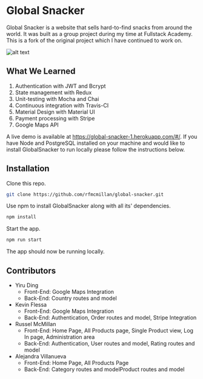 # Global Snacker

Global Snacker is a website that sells hard-to-find snacks from around the world. It was built as a group project during my time at Fullstack Academy. This is a fork of the original project which I have continued to work on.

![alt text](https://github.com/rfmcmillan/global-snacker/blob/main/public/assets/GlobalSnackerHome.png?raw=true)

## What We Learned

1. Authentication with JWT and Bcrypt
2. State management with Redux
3. Unit-testing with Mocha and Chai
4. Continuous integration with Travis-CI
5. Material Design with Material UI
6. Payment processing with Stripe
7. Google Maps API

A live demo is available at https://global-snacker-1.herokuapp.com/#/. If you have Node and PostgreSQL installed on your machine and would like to install GlobalSnacker to run locally please follow the instructions below.

## Installation

Clone this repo.

```bash
git clone https://github.com/rfmcmillan/global-snacker.git
```

Use npm to install GlobalSnacker along with all its' dependencies.

```bash
npm install
```

Start the app.

```bash
npm run start
```

The app should now be running locally.

## Contributors

- Yiru Ding
  - Front-End: Google Maps Integration
  - Back-End: Country routes and model
- Kevin Flessa
  - Front-End: Google Maps Integration
  - Back-End: Authentication, Order routes and model, Stripe Integration
- Russel McMillan
  - Front-End: Home Page, All Products page, Single Product view, Log In page, Administration area
  - Back-End: Authentication, User routes and model, Rating routes and model
- Alejandra Villanueva
  - Front-End: Home Page, All Products Page
  - Back-End: Category routes and modelProduct routes and model
